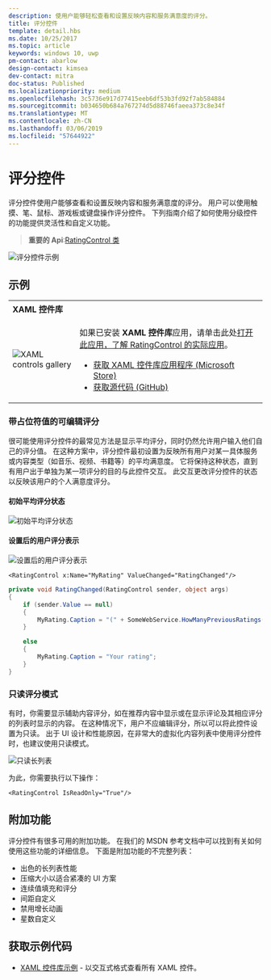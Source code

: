```yaml
---
description: 使用户能够轻松查看和设置反映内容和服务满意度的评分。
title: 评分控件
template: detail.hbs
ms.date: 10/25/2017
ms.topic: article
keywords: windows 10, uwp
pm-contact: abarlow
design-contact: kimsea
dev-contact: mitra
doc-status: Published
ms.localizationpriority: medium
ms.openlocfilehash: 3c5736e917d77415eeb6df53b3fd92f7ab584884
ms.sourcegitcommit: b034650b684a767274d5d88746faeea373c8e34f
ms.translationtype: MT
ms.contentlocale: zh-CN
ms.lasthandoff: 03/06/2019
ms.locfileid: "57644922"
---
```

# <a name="rating-control"></a>评分控件

评分控件使用户能够查看和设置反映内容和服务满意度的评分。 用户可以使用触摸、笔、鼠标、游戏板或键盘操作评分控件。 下列指南介绍了如何使用分级控件的功能提供灵活性和自定义功能。

> **重要的 Api**:[RatingControl 类](https://docs.microsoft.com/uwp/api/windows.ui.xaml.controls.ratingcontrol)

![评分控件示例](images/rating_rs2_doc_ratings_intro.png)

## <a name="examples"></a>示例

<table>
<th align="left">XAML 控件库<th>
<tr>
<td><img src="images/xaml-controls-gallery-sm.png" alt="XAML controls gallery"></img></td>
<td>
    <p>如果已安装 <strong style="font-weight: semi-bold">XAML 控件库</strong>应用，请单击此处<a href="xamlcontrolsgallery:/item/RatingControl">打开此应用，了解 RatingControl 的实际应用</a>。</p>
    <ul>
    <li><a href="https://www.microsoft.com/store/productId/9MSVH128X2ZT">获取 XAML 控件库应用程序 (Microsoft Store)</a></li>
    <li><a href="https://github.com/Microsoft/Xaml-Controls-Gallery">获取源代码 (GitHub)</a></li>
    </ul>
</td>
</tr>
</table>

### <a name="editable-rating-with-placeholder-value"></a>带占位符值的可编辑评分

很可能使用评分控件的最常见方法是显示平均评分，同时仍然允许用户输入他们自己的评分值。 在这种方案中，评分控件最初设置为反映所有用户对某一具体服务或内容类型（如音乐、视频、书籍等）的平均满意度。 它将保持这种状态，直到有用户出于单独为某一项评分的目的与此控件交互。 此交互更改评分控件的状态以反映该用户的个人满意度评分。

#### <a name="initial-average-rating-state"></a>初始平均评分状态
![初始平均评分状态](images/rating_rs2_doc_movie_aggregate.png)

#### <a name="representation-of-user-rating-once-set"></a>设置后的用户评分表示

![设置后的用户评分表示](images/rating_rs2_doc_movie_user.png)

```XAML
<RatingControl x:Name="MyRating" ValueChanged="RatingChanged"/>
```

```csharp
private void RatingChanged(RatingControl sender, object args)
{
    if (sender.Value == null)
    {
        MyRating.Caption = "(" + SomeWebService.HowManyPreviousRatings() + ")";
    }

    else
    {
        MyRating.Caption = "Your rating";
    }
}
```

### <a name="read-only-rating-mode"></a>只读评分模式

有时，你需要显示辅助内容评分，如在推荐内容中显示或在显示评论及其相应评分的列表时显示的内容。 在这种情况下，用户不应编辑评分，所以可以将此控件设置为只读。
出于 UI 设计和性能原因，在非常大的虚拟化内容列表中使用评分控件时，也建议使用只读模式。

![只读长列表](images/rating_rs2_doc_reviews.png)

为此，你需要执行以下操作：

```XAML
<RatingControl IsReadOnly="True"/>
```

## <a name="additional-functionality"></a>附加功能

评分控件有很多可用的附加功能。 在我们的 MSDN 参考文档中可以找到有关如何使用这些功能的详细信息。
下面是附加功能的不完整列表：
-   出色的长列表性能
-   压缩大小以适合紧凑的 UI 方案
-   连续值填充和评分
-   间距自定义
-   禁用增长动画
-   星数自定义

## <a name="get-the-sample-code"></a>获取示例代码

- [XAML 控件库示例](https://github.com/Microsoft/Xaml-Controls-Gallery) - 以交互式格式查看所有 XAML 控件。